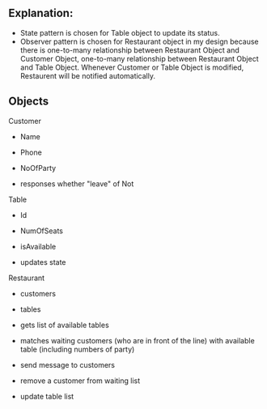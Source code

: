 Explanation:
------------------------------

- State pattern is chosen for Table object to update its status.
- Observer pattern is chosen for Restaurant object in my design because there is one-to-many relationship between Restaurant Object and Customer Object, one-to-many relationship between Restaurant Object and Table Object. Whenever Customer or Table Object is modified, Restaurent will be notified automatically.




Objects
------------------------------

Customer
- Name
- Phone
- NoOfParty

- responses whether "leave" of Not


Table
- Id
- NumOfSeats
- isAvailable

- updates state


Restaurant
- customers
- tables

- gets list of available tables
- matches waiting customers (who are in front of the line) with 
  available table (including numbers of party)
- send message to customers
- remove a customer from waiting list
- update table list